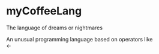 # myCoffeeLang
The language of dreams or nightmares

An unusual programming language based on operators like <br><-</br>
